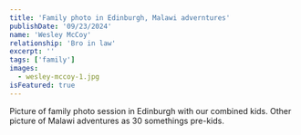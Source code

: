 ```yaml
---
title: 'Family photo in Edinburgh, Malawi adverntures'
publishDate: '09/23/2024'
name: 'Wesley McCoy'
relationship: 'Bro in law'
excerpt: ''
tags: ['family']
images:
  - wesley-mccoy-1.jpg
isFeatured: true
---
```


Picture of family photo session in Edinburgh with our combined kids. Other picture of Malawi adventures as 30 somethings pre-kids.